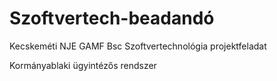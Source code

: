 # Szoftvertech-beadandó
Kecskeméti NJE GAMF Bsc Szoftvertechnológia projektfeladat

Kormányablaki ügyintézős rendszer
